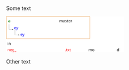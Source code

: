 #
Some text

<p align="left">
  <img width="319" height="97" src="https://github.com/DavidCdeB/Trial/blob/master/Images/extract2.svg">
</p>

Other text
